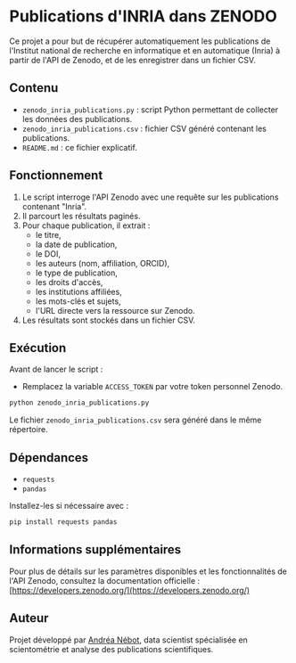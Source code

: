 # Publications d'INRIA dans ZENODO

Ce projet a pour but de récupérer automatiquement les publications de l'Institut national de recherche en informatique et en automatique (Inria) à partir de l'API de Zenodo, et de les enregistrer dans un fichier CSV.

## Contenu

- `zenodo_inria_publications.py` : script Python permettant de collecter les données des publications.
- `zenodo_inria_publications.csv` : fichier CSV généré contenant les publications.
- `README.md` : ce fichier explicatif.

## Fonctionnement

1. Le script interroge l'API Zenodo avec une requête sur les publications contenant "Inria".
2. Il parcourt les résultats paginés.
3. Pour chaque publication, il extrait :
   - le titre,
   - la date de publication,
   - le DOI,
   - les auteurs (nom, affiliation, ORCID),
   - le type de publication,
   - les droits d'accès,
   - les institutions affiliées,
   - les mots-clés et sujets,
   - l'URL directe vers la ressource sur Zenodo.
4. Les résultats sont stockés dans un fichier CSV.

## Exécution

Avant de lancer le script :
- Remplacez la variable `ACCESS_TOKEN` par votre token personnel Zenodo.

```bash
python zenodo_inria_publications.py
```

Le fichier `zenodo_inria_publications.csv` sera généré dans le même répertoire.

## Dépendances

- `requests`
- `pandas`

Installez-les si nécessaire avec :

```bash
pip install requests pandas
```

## Informations supplémentaires

Pour plus de détails sur les paramètres disponibles et les fonctionnalités de l'API Zenodo, consultez la documentation officielle : [https://developers.zenodo.org/](https://developers.zenodo.org/)

## Auteur

Projet développé par [Andréa Nébot](https://github.com/steffynebot), data scientist spécialisée en scientométrie et analyse des publications scientifiques.

